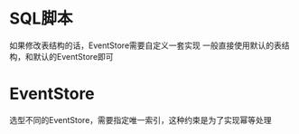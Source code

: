 # SQL脚本

如果修改表结构的话，EventStore需要自定义一套实现
一般直接使用默认的表结构，和默认的EventStore即可

# EventStore

选型不同的EventStore，需要指定唯一索引，这种约束是为了实现幂等处理